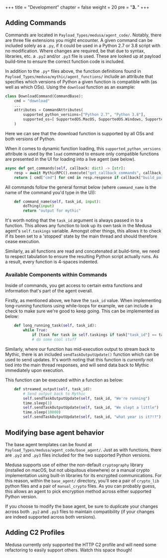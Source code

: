 +++
title = "Development"
chapter = false
weight = 20
pre = "<b>3. </b>"
+++

## Adding Commands

Commands are located in `Payload_Types/medusa/agent_code/`. Notably, there are three file extensions you might encounter. A given command can be included solely as a `.py`, if it could be used in a Python 2.7 or 3.8 script with no modification. Where changes are required, be that due to syntax, libraries, etc. a `.py2` and/or `.py3` file is used. These are looked up at payload build-time to ensure the correct function code is included.

In addition to the `.py*` files above, the function definitions found in `Payload_Types/medusa/mythic/agent_functions/` include an attribute that specifies which versions of Python a given function is compatible with (as well as which OSs). Using the `download` function as an example:

```Python
class DownloadCommand(CommandBase):
    cmd = "download"
    ...
    attributes = CommandAttributes(
        supported_python_versions=["Python 2.7", "Python 3.8"],
        supported_os=[ SupportedOS.MacOS, SupportedOS.Windows, SupportedOS.Linux ],
    )
```

Here we can see that the download function is supported by all OSs and both versions of Python.

When it comes to dynamic function loading, this `supported_python_versions` attribute is used by the `load` command to ensure only compatible functions are presented in the UI for loading into a live agent (see below).

```Python
async def get_commands(self, callback: dict) -> [str]:
	resp = await MythicRPC().execute("get_callback_commands", callback_id=callback["id"])
	return [ cmd["cmd"] for cmd in resp.response if callback["build_parameters"]["python_version"] in cmd["attributes"]["supported_python_versions"]]

```

All commands follow the general format below (where `command_name` is the name of the command you'd type in the U)):

```Python
    def command_name(self, task_id, input):
		doThing(input)
		return "output for mythic"

```
 
It's worth noting that the `task_id` argument is always passed in to a function. This allows any function to look up its own task in the Medusa agent's `self.taskings` variable. Amongst other things, this allows it to check if its been set to a 'stopped' state by the main thread and should therefore cease execution.

Similarly, as all functions are read and concatenated at build-time, we need to respect tabulation to ensure the resulting Python script actually runs. As a result, every function is 4-spaces indented.


### Available Components within Commands

Inside of commands, you get access to certain extra functions and information that's part of the agent overall.

Firstly, as mentioned above, we have the `task_id` value. When implementing long-running functions using while-loops for example, we can include a check to make sure we're good to keep going. This can be implemented as below:

```Python
	def long_running_task(self, task_id):
		while True:
			if [task for task in self.taskings if task["task_id"] == task_id][0]["stopped"]: return "Job stopped."
			# do some cool stuff
```

Similarly, where our function has mid-execution output to stream back to Mythic, there is an included `sendTaskOutputUpdate()` function which can be used to send updates. It's worth noting that this function is _currently_ not tied into the main thread responses, and will send data back to Mythic immediately upon execution.

This function can be executed within a function as below:

```Python
	def streamed_output(self, task_id):
		# Send output back to Mythic
		self.sendTaskOutputUpdate(self, task_id, "We're running")
		time.sleep(1)
		self.sendTaskOutputUpdate(self, task_id, "We slept a little")
		time.sleep(10000)
		self.sendTaskOutputUpdate(self, task_id, "what year is it?!?")
```


## Modifying base agent behavior

The base agent templates can be found at `Payload_Types/medusa/agent_code/base_agent/`. Just as with functions, there are `.py2` and `.py3` files included for the two supported Python versions.

Medusa supports use of either the non-default `cryptography` library (installed on macOS, but not ubiquitous elsewhere) or a manual crypto implementation using built-in libraries for its encrypted communications. For this reason, within the `base_agent/` directory, you'll see a pair of `crypto_lib` python files and a pair of `manual_crypto` files. As you can probably guess, this allows an agent to pick encryption method across either supported Python version.

If you choose to modify the base agent, be sure to duplicate your changes across both `.py2` and `.py3` files to maintain compatibility (if your changes are indeed supported across both versions).

## Adding C2 Profiles

Medusa currently only supported the HTTP C2 profile and will need some refactoring to easily support others. Watch this space though!